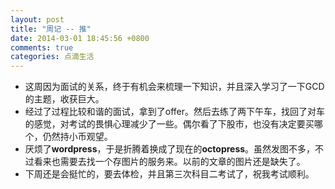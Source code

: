 ```yaml
---
layout: post
title: "周记 -- 推"
date: 2014-03-01 18:45:56 +0800
comments: true
categories: 点滴生活
---
```


* 这周因为面试的关系，终于有机会来梳理一下知识，并且深入学习了一下GCD的主题，收获巨大。
* 经过了过程比较和谐的面试，拿到了offer。然后去练了两下午车，找回了对车的感觉，对考试的畏惧心理减少了一些。偶尔看了下股市，也没有决定要买哪个，仍然持小币观望。
* 厌烦了**wordpress**，于是折腾着换成了现在的**octopress**。虽然发图不多，不过看来也需要去找一个存图片的服务来。以前的文章的图片还是缺失了。
* 下周还是会挺忙的，要去体检，并且第三次科目二考试了，祝我考试顺利。
